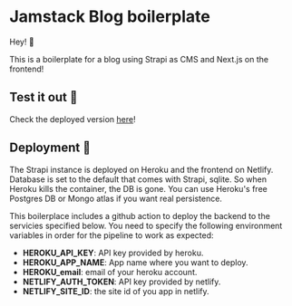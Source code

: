# Jamstack Blog boilerplate

Hey! 👋

This is a boilerplate for a blog using Strapi as CMS and Next.js on the frontend!

## Test it out 🧪

Check the deployed version [here](https://jam-stack-blog.netlify.app/)!

## Deployment 🚀

The Strapi instance is deployed on Heroku and the frontend on Netlify. Database is set to the default that comes with Strapi, sqlite. So when Heroku kills the container, the DB is gone. You can use Heroku's free Postgres DB or Mongo atlas if you want real persistence.

This boilerplace includes a github action to deploy the backend to the servicies specified below. You need to specify the following environment variables in order for the pipeline to work as expected:

- **HEROKU_API_KEY**: API key provided by heroku.
- **HEROKU_APP_NAME**: App name where you want to deploy.
- **HEROKU_email**: email of your heroku account.
- **NETLIFY_AUTH_TOKEN**: API key provided by netlify.
- **NETLIFY_SITE_ID**: the site id of you app in netlify. 
